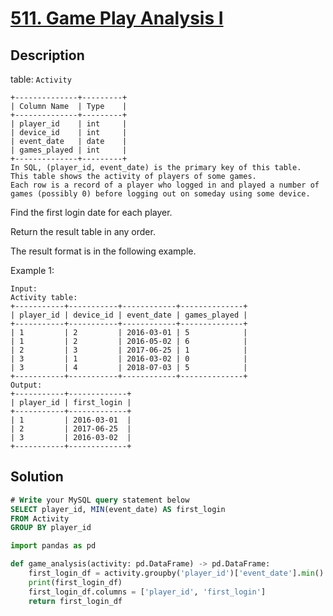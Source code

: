 # [511. Game Play Analysis I](https://leetcode.com/problems/game-play-analysis-i/)

## Description

table: `Activity`
```
+--------------+---------+
| Column Name  | Type    |
+--------------+---------+
| player_id    | int     |
| device_id    | int     |
| event_date   | date    |
| games_played | int     |
+--------------+---------+
In SQL, (player_id, event_date) is the primary key of this table.
This table shows the activity of players of some games.
Each row is a record of a player who logged in and played a number of games (possibly 0) before logging out on someday using some device.
```

Find the first login date for each player.

Return the result table in any order.

The result format is in the following example.


Example 1:

```
Input: 
Activity table:
+-----------+-----------+------------+--------------+
| player_id | device_id | event_date | games_played |
+-----------+-----------+------------+--------------+
| 1         | 2         | 2016-03-01 | 5            |
| 1         | 2         | 2016-05-02 | 6            |
| 2         | 3         | 2017-06-25 | 1            |
| 3         | 1         | 2016-03-02 | 0            |
| 3         | 4         | 2018-07-03 | 5            |
+-----------+-----------+------------+--------------+
Output: 
+-----------+-------------+
| player_id | first_login |
+-----------+-------------+
| 1         | 2016-03-01  |
| 2         | 2017-06-25  |
| 3         | 2016-03-02  |
+-----------+-------------+
```

## Solution

```sql
# Write your MySQL query statement below
SELECT player_id, MIN(event_date) AS first_login
FROM Activity
GROUP BY player_id
```

```python
import pandas as pd

def game_analysis(activity: pd.DataFrame) -> pd.DataFrame:
    first_login_df = activity.groupby('player_id')['event_date'].min().reset_index()
    print(first_login_df)
    first_login_df.columns = ['player_id', 'first_login']
    return first_login_df
```

